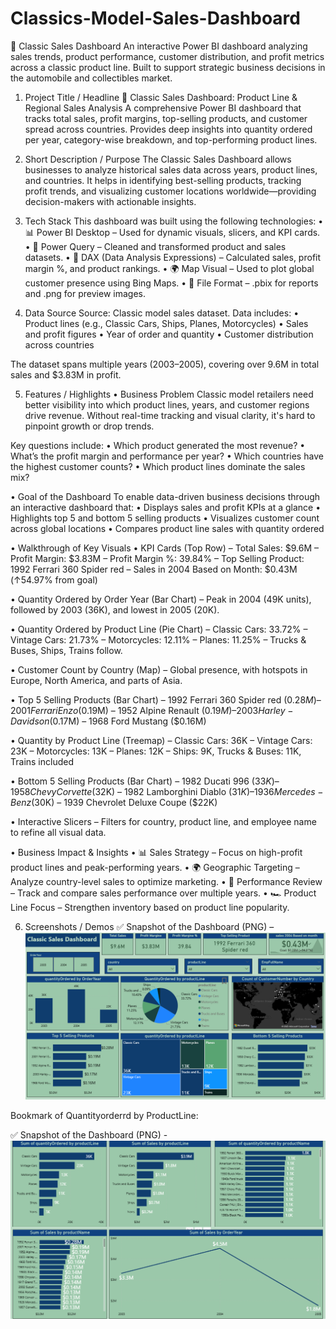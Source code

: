 # Classics-Model-Sales-Dashboard

🚗 Classic Sales Dashboard
An interactive Power BI dashboard analyzing sales trends, product performance, customer distribution, and profit metrics across a classic product line. Built to support strategic business decisions in the automobile and collectibles market.

1. Project Title / Headline
🚗 Classic Sales Dashboard: Product Line & Regional Sales Analysis
A comprehensive Power BI dashboard that tracks total sales, profit margins, top-selling products, and customer spread across countries. Provides deep insights into quantity ordered per year, category-wise breakdown, and top-performing product lines.

2. Short Description / Purpose
The Classic Sales Dashboard allows businesses to analyze historical sales data across years, product lines, and countries. It helps in identifying best-selling products, tracking profit trends, and visualizing customer locations worldwide—providing decision-makers with actionable insights.

3. Tech Stack
This dashboard was built using the following technologies:
• 📊 Power BI Desktop – Used for dynamic visuals, slicers, and KPI cards.
• 📂 Power Query – Cleaned and transformed product and sales datasets.
• 🧠 DAX (Data Analysis Expressions) – Calculated sales, profit margin %, and product rankings.
• 🌍 Map Visual – Used to plot global customer presence using Bing Maps.
• 📁 File Format – .pbix for reports and .png for preview images.

4. Data Source
Source: Classic model sales dataset.
Data includes:
• Product lines (e.g., Classic Cars, Ships, Planes, Motorcycles)
• Sales and profit figures
• Year of order and quantity
• Customer distribution across countries

The dataset spans multiple years (2003–2005), covering over 9.6M in total sales and $3.83M in profit.

5. Features / Highlights
• Business Problem
Classic model retailers need better visibility into which product lines, years, and customer regions drive revenue. Without real-time tracking and visual clarity, it's hard to pinpoint growth or drop trends.

Key questions include:
• Which product generated the most revenue?
• What’s the profit margin and performance per year?
• Which countries have the highest customer counts?
• Which product lines dominate the sales mix?

• Goal of the Dashboard
To enable data-driven business decisions through an interactive dashboard that:
• Displays sales and profit KPIs at a glance
• Highlights top 5 and bottom 5 selling products
• Visualizes customer count across global locations
• Compares product line sales with quantity ordered

• Walkthrough of Key Visuals
• KPI Cards (Top Row)
– Total Sales: $9.6M
– Profit Margin: $3.83M
– Profit Margin %: 39.84%
– Top Selling Product: 1992 Ferrari 360 Spider red
– Sales in 2004 Based on Month: $0.43M (↑54.97% from goal)

• Quantity Ordered by Order Year (Bar Chart)
– Peak in 2004 (49K units), followed by 2003 (36K), and lowest in 2005 (20K).

• Quantity Ordered by Product Line (Pie Chart)
– Classic Cars: 33.72%
– Vintage Cars: 21.73%
– Motorcycles: 12.11%
– Planes: 11.25%
– Trucks & Buses, Ships, Trains follow.

• Customer Count by Country (Map)
– Global presence, with hotspots in Europe, North America, and parts of Asia.

• Top 5 Selling Products (Bar Chart)
– 1992 Ferrari 360 Spider red ($0.28M)
– 2001 Ferrari Enzo ($0.19M)
– 1952 Alpine Renault ($0.19M)
– 2003 Harley-Davidson ($0.17M)
– 1968 Ford Mustang ($0.16M)

• Quantity by Product Line (Treemap)
– Classic Cars: 36K
– Vintage Cars: 23K
– Motorcycles: 13K
– Planes: 12K
– Ships: 9K, Trucks & Buses: 11K, Trains included

• Bottom 5 Selling Products (Bar Chart)
– 1982 Ducati 996 ($33K)
– 1958 Chevy Corvette ($32K)
– 1982 Lamborghini Diablo ($31K)
– 1936 Mercedes-Benz ($30K)
– 1939 Chevrolet Deluxe Coupe ($22K)

• Interactive Slicers
– Filters for country, product line, and employee name to refine all visual data.

• Business Impact & Insights
• 📊 Sales Strategy – Focus on high-profit product lines and peak-performing years.
• 🌍 Geographic Targeting – Analyze country-level sales to optimize marketing.
• 🧾 Performance Review – Track and compare sales performance over multiple years.
• 🏎️ Product Line Focus – Strengthen inventory based on product line popularity.

6. Screenshots / Demos
✅ Snapshot of the Dashboard (PNG) – ![Dashboard PREVIEW](https://github.com/AyushP3233/Classics-Model-Sales-Dashboard/blob/main/Snapshot%20of%20the%20Dashboard1..png)

Bookmark of Quantityorderrd by ProductLine:

✅ Snapshot of the Dashboard (PNG) - ![Dashboard Example](https://github.com/AyushP3233/Classics-Model-Sales-Dashboard/blob/main/Snapshot%20of%20the%20Dashboard2..png)
